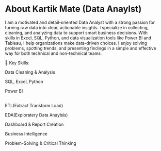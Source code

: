 # About Kartik Mate (Data Anaylst)
I am a motivated and detail-oriented Data Analyst with a strong passion for turning raw data into clear, actionable insights. I specialize in collecting, cleaning, and analyzing data to support smart business decisions. With skills in Excel, SQL, Python, and data visualization tools like Power BI and Tableau, I help organizations make data-driven choices. I enjoy solving problems, spotting trends, and presenting findings in a simple and effective way for both technical and non-technical teams.

🔧 Key Skills:

Data Cleaning & Analysis

SQL, Excel, Python

Power BI

<BR>
ETL(Extract Transform Load)
<BR>

EDA(Exploratery Data Anaylsis)

Dashboard & Report Creation

Business Intelligence

Problem-Solving & Critical Thinking
